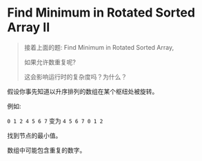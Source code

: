 # Find Minimum in Rotated Sorted Array II

> 接着上面的题: Find Minimum in Rotated Sorted Array,
>
> 如果允许数重复呢?
>
> 这会影响运行时的复杂度吗？为什么？

假设你事先知道以升序排列的数组在某个枢纽处被旋转。

例如:

`0 1 2 4 5 6 7` 变为 `4 5 6 7 0 1 2`

找到节点的最小值。

数组中可能包含重复的数字。